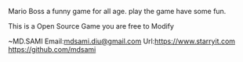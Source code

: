 Mario Boss a  funny   game   for  all  age.   play  the  game  have  some  fun.


This  is  a Open Source  Game you are free to Modify

~MD.SAMI
Email:mdsami.diu@gmail.com
Url:https://www.starryit.com
https://github.com/mdsami


